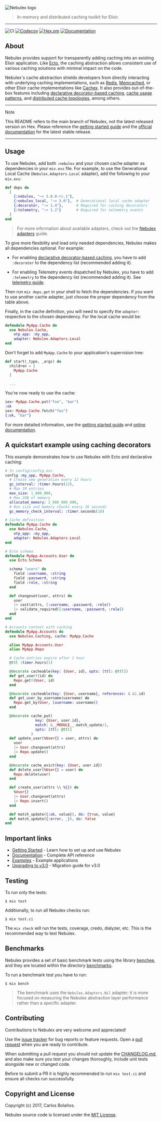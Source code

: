 <picture>
  <source media="(prefers-color-scheme: dark)" srcset="./guides/images/nbx-logo-white.png" />
  <source media="(prefers-color-scheme: light)" srcset="./guides/images/nbx-logo.png" />
  <img src="./guides/images/nbx-logo.png" alt="Nebulex logo" />
</picture>

> In-memory and distributed caching toolkit for Elixir.

---

![CI](http://github.com/elixir-nebulex/nebulex/workflows/CI/badge.svg)
[![Codecov](http://codecov.io/gh/elixir-nebulex/nebulex/graph/badge.svg)](http://codecov.io/gh/elixir-nebulex/nebulex/graph/badge.svg)
[![Hex.pm](http://img.shields.io/hexpm/v/nebulex.svg)](http://hex.pm/packages/nebulex)
[![Documentation](http://img.shields.io/badge/Documentation-ff69b4)](http://hexdocs.pm/nebulex)

## About

Nebulex provides support for transparently adding caching into an existing
Elixir application. Like [Ecto][ecto], the caching abstraction allows consistent
use of various caching solutions with minimal impact on the code.

Nebulex's cache abstraction shields developers from directly interacting with
underlying caching implementations, such as [Redis][redis],
[Memcached][memcached], or other Elixir cache implementations like
[Cachex][cachex]. It also provides out-of-the-box features including
[declarative decorator-based caching][nbx_caching],
[cache usage patterns][cache_patterns], and
[distributed cache topologies][cache_topologies],
among others.

[ecto]: https://github.com/elixir-ecto/ecto
[cachex]: https://github.com/whitfin/cachex
[redis]: https://redis.io/
[memcached]: https://memcached.org/
[nbx_caching]: http://hexdocs.pm/nebulex/3.0.0-rc.1/Nebulex.Caching.Decorators.html
[cache_patterns]: http://hexdocs.pm/nebulex/3.0.0-rc.1/cache-usage-patterns.html
[cache_topologies]: https://docs.oracle.com/en/middleware/fusion-middleware/coherence/14.1.2/develop-applications/introduction-coherence-caches.html

---

> [!NOTE]
>
> This README refers to the main branch of Nebulex, not the latest released
> version on Hex. Please reference the [getting started guide][getting_started]
> and the [official documentation][docs] for the latest stable release.

[getting_started]: http://hexdocs.pm/nebulex/getting-started.html
[docs]: http://hexdocs.pm/nebulex/Nebulex.html

---

## Usage

To use Nebulex, add both `:nebulex` and your chosen cache adapter as
dependencies in your `mix.exs` file. For example, to use the
Generational Local Cache (`Nebulex.Adapters.Local` adapter),
add the following to your `mix.exs`:

```elixir
def deps do
  [
    {:nebulex, "~> 3.0.0-rc.1"},
    {:nebulex_local, "~> 3.0"},  # Generational local cache adapter
    {:decorator, "~> 1.4"},      # Required for caching decorators
    {:telemetry, "~> 1.2"}       # Required for telemetry events
  ]
end
```

> For more information about available adapters, check out the
> [Nebulex adapters][nbx_adapters] guide.

[nbx_adapters]: http://hexdocs.pm/nebulex/3.0.0-rc.1/nbx-adapters.html

To give more flexibility and load only needed dependencies, Nebulex makes all
dependencies optional. For example:

  * For enabling [declarative decorator-based caching][nbx_caching], you
    have to add `:decorator` to the dependency list (recommended adding it).

  * For enabling Telemetry events dispatched by Nebulex, you have to add
    `:telemetry` to the dependency list (recommended adding it).
    See [telemetry guide][telemetry].

[telemetry]: http://hexdocs.pm/nebulex/3.0.0-rc.1/telemetry.html

Then run `mix deps.get` in your shell to fetch the dependencies. If you want to
use another cache adapter, just choose the proper dependency from the table
above.

Finally, in the cache definition, you will need to specify the `adapter:`
respective to the chosen dependency. For the local cache would be:

```elixir
defmodule MyApp.Cache do
  use Nebulex.Cache,
    otp_app: :my_app,
    adapter: Nebulex.Adapters.Local
end
```

Don't forget to add `MyApp.Cache` to your application's supervision tree:

```elixir
def start(_type, _args) do
  children = [
    MyApp.Cache
  ]

  ...
```

You're now ready to use the cache:

```elixir
iex> MyApp.Cache.put("foo", "bar")
:ok
iex> MyApp.Cache.fetch("foo")
{:ok, "bar"}
```

For more detailed information, see the
[getting started guide][getting_started-rc1] and
[online documentation][docs-rc1].

[getting_started-rc1]: http://hexdocs.pm/nebulex/3.0.0-rc.1/getting-started.html
[docs-rc1]: http://hexdocs.pm/nebulex/3.0.0-rc.1/Nebulex.html

## A quickstart example using caching decorators

This example demonstrates how to use Nebulex with Ecto and declarative caching:

```elixir
# In config/config.exs
config :my_app, MyApp.Cache,
  # Create new generation every 12 hours
  gc_interval: :timer.hours(12),
  # Max 1M entries
  max_size: 1_000_000,
  # Max 2GB of memory
  allocated_memory: 2_000_000_000,
  # Run size and memory checks every 10 seconds
  gc_memory_check_interval: :timer.seconds(10)

# Cache definition
defmodule MyApp.Cache do
  use Nebulex.Cache,
    otp_app: :my_app,
    adapter: Nebulex.Adapters.Local
end

# Ecto schema
defmodule MyApp.Accounts.User do
  use Ecto.Schema

  schema "users" do
    field :username, :string
    field :password, :string
    field :role, :string
  end

  def changeset(user, attrs) do
    user
    |> cast(attrs, [:username, :password, :role])
    |> validate_required([:username, :password, :role])
  end
end

# Accounts context with caching
defmodule MyApp.Accounts do
  use Nebulex.Caching, cache: MyApp.Cache

  alias MyApp.Accounts.User
  alias MyApp.Repo

  # Cache entries expire after 1 hour
  @ttl :timer.hours(1)

  @decorate cacheable(key: {User, id}, opts: [ttl: @ttl])
  def get_user!(id) do
    Repo.get!(User, id)
  end

  @decorate cacheable(key: {User, username}, references: & &1.id)
  def get_user_by_username(username) do
    Repo.get_by(User, [username: username])
  end

  @decorate cache_put(
              key: {User, user.id},
              match: &__MODULE__.match_update/1,
              opts: [ttl: @ttl]
            )
  def update_user(%User{} = user, attrs) do
    user
    |> User.changeset(attrs)
    |> Repo.update()
  end

  @decorate cache_evict(key: {User, user.id})
  def delete_user(%User{} = user) do
    Repo.delete(user)
  end

  def create_user(attrs \\ %{}) do
    %User{}
    |> User.changeset(attrs)
    |> Repo.insert()
  end

  def match_update({:ok, value}), do: {true, value}
  def match_update({:error, _}), do: false
end
```

## Important links

* [Getting Started][getting_started] - Learn how to set up and use Nebulex
* [Documentation][docs] - Complete API reference
* [Examples][examples] - Example applications
* [Upgrading to v3.0](http://hexdocs.pm/nebulex/3.0.0-rc.1/v3-0.html) - Migration guide for v3.0

[examples]: https://github.com/elixir-nebulex/nebulex_examples

## Testing

To run only the tests:

```
$ mix test
```

Additionally, to run all Nebulex checks run:

```
$ mix test.ci
```

The `mix check` will run the tests, coverage, credo, dialyzer, etc. This is the
recommended way to test Nebulex.

## Benchmarks

Nebulex provides a set of basic benchmark tests using the library
[benchee](https://github.com/PragTob/benchee), and they are located within
the directory [benchmarks](./benchmarks).

To run a benchmark test you have to run:

```
$ mix bench
```

> The benchmark uses the `Nebulex.Adapters.Nil` adapter; it is more focused on
> measuring the Nebulex abstraction layer performance rather than a specific
> adapter.

## Contributing

Contributions to Nebulex are very welcome and appreciated!

Use the [issue tracker](https://github.com/elixir-nebulex/nebulex/issues)
for bug reports or feature requests. Open a
[pull request](https://github.com/elixir-nebulex/nebulex/pulls)
when you are ready to contribute.

When submitting a pull request you should not update the
[CHANGELOG.md](CHANGELOG.md), and also make sure you test your changes
thoroughly, include unit tests alongside new or changed code.

Before to submit a PR it is highly recommended to run `mix test.ci` and ensure
all checks run successfully.

## Copyright and License

Copyright (c) 2017, Carlos Bolaños.

Nebulex source code is licensed under the [MIT License](LICENSE.md).

